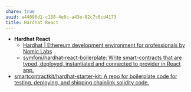```yaml
---
share: true
uuid: a44096d1-c188-4e0c-a43e-82c7c6cd4173
title: Hardhat React
---
```

* **Hardhat React**
  * [Hardhat | Ethereum development environment for professionals by Nomic Labs](https://hardhat.org/plugins/hardhat-react.html)
  * [symfoni/hardhat-react-boilerplate: Write smart-contracts that are typed, deployed, instantiated and connected to provider in React app.](https://github.com/symfoni/hardhat-react-boilerplate)
* [smartcontractkit/hardhat-starter-kit: A repo for boilerplate code for testing, deploying, and shipping chainlink solidity code.](https://github.com/smartcontractkit/hardhat-starter-kit)